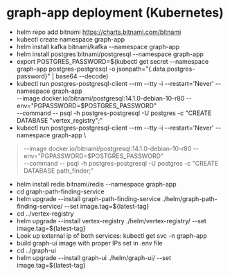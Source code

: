 # graph-app deployment (Kubernetes)

- helm repo add bitnami https://charts.bitnami.com/bitnami
- kubectl create namespace graph-app
- helm install kafka bitnami/kafka --namespace graph-app
- helm install postgres bitnami/postgresql --namespace graph-app
- export POSTGRES_PASSWORD=$(kubectl get secret --namespace graph-app postgres-postgresql -o jsonpath="{.data.postgres-password}" | base64 --decode)
- kubectl run postgres-postgresql-client --rm --tty -i --restart='Never' --namespace graph-app  
  --image docker.io/bitnami/postgresql:14.1.0-debian-10-r80 --env="PGPASSWORD=$POSTGRES_PASSWORD"  
  --command -- psql -h postgres-postgresql -U postgres -c "CREATE DATABASE \"vertex_registry\";"
- kubectl run postgres-postgresql-client --rm --tty -i --restart='Never' --namespace graph-app \
> --image docker.io/bitnami/postgresql:14.1.0-debian-10-r80 --env="PGPASSWORD=$POSTGRES_PASSWORD" \
> --command -- psql -h postgres-postgresql -U postgres -c "CREATE DATABASE path_finder;"
- helm install redis bitnami/redis --namespace graph-app
- cd graph-path-finding-service
- helm upgrade --install graph-path-finding-service ./helm/graph-path-finding-service/ --set image.tag=${latest-tag}
- cd ../vertex-registry
- helm upgrade --install vertex-registry ./helm/vertex-registry/ --set image.tag=${latest-tag}
- Look up external ip of both services: kubectl get svc -n graph-app
- build graph-ui image with proper IPs set in .env file
- cd ../graph-ui
- helm upgrade --install graph-ui ./helm/graph-ui/ --set image.tag=${latest-tag}

